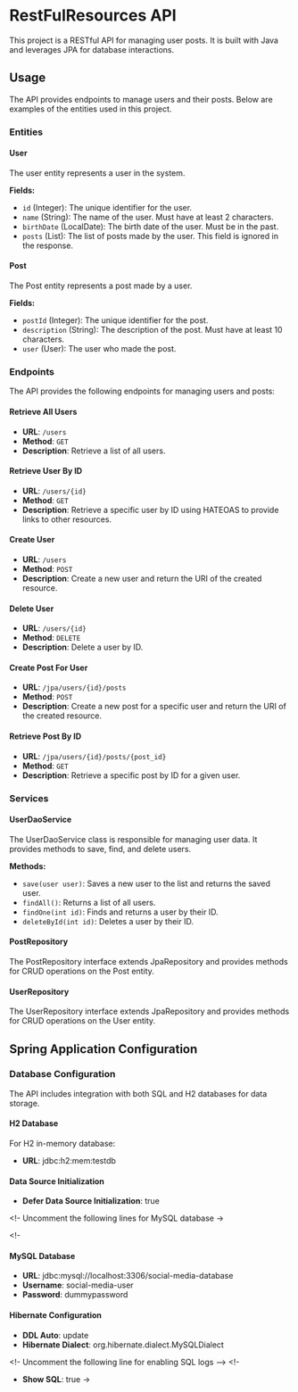 # RestFulResources API

This project is a  RESTful API for managing user posts. It is built with Java and leverages JPA for database interactions.


## Usage

The API provides endpoints to manage users and their posts. Below are examples of the entities used in this project.

### Entities

#### User

The user entity represents a user in the system.

**Fields:**

- `id` (Integer): The unique identifier for the user.
- `name` (String): The name of the user. Must have at least 2 characters.
- `birthDate` (LocalDate): The birth date of the user. Must be in the past.
- `posts` (List<Post>): The list of posts made by the user. This field is ignored in the response.

#### Post

The Post entity represents a post made by a user.

**Fields:**

- `postId` (Integer): The unique identifier for the post.
- `description` (String): The description of the post. Must have at least 10 characters.
- `user` (User): The user who made the post.

### Endpoints

The API provides the following endpoints for managing users and posts:

#### Retrieve All Users

- **URL**: `/users`
- **Method**: `GET`
- **Description**: Retrieve a list of all users.

#### Retrieve User By ID

- **URL**: `/users/{id}`
- **Method**: `GET`
- **Description**: Retrieve a specific user by ID using HATEOAS to provide links to other resources.

#### Create User

- **URL**: `/users`
- **Method**: `POST`
- **Description**: Create a new user and return the URI of the created resource.

#### Delete User

- **URL**: `/users/{id}`
- **Method**: `DELETE`
- **Description**: Delete a user by ID.

#### Create Post For User

- **URL**: `/jpa/users/{id}/posts`
- **Method**: `POST`
- **Description**: Create a new post for a specific user and return the URI of the created resource.

#### Retrieve Post By ID

- **URL**: `/jpa/users/{id}/posts/{post_id}`
- **Method**: `GET`
- **Description**: Retrieve a specific post by ID for a given user.

### Services

#### UserDaoService

The UserDaoService class is responsible for managing user data. It provides methods to save, find, and delete users.

**Methods:**

- `save(user user)`: Saves a new user to the list and returns the saved user.
- `findAll()`: Returns a list of all users.
- `findOne(int id)`: Finds and returns a user by their ID.
- `deleteById(int id)`: Deletes a user by their ID.

#### PostRepository

The PostRepository interface extends JpaRepository and provides methods for CRUD operations on the Post entity.

#### UserRepository

The UserRepository interface extends JpaRepository and provides methods for CRUD operations on the User entity.


## Spring Application Configuration

### Database Configuration

The API includes integration with both SQL and H2 databases for data storage.

#### H2 Database

For H2 in-memory database:

- **URL**: jdbc:h2:mem:testdb

#### Data Source Initialization

- **Defer Data Source Initialization**: true

<!- Uncomment the following lines for MySQL database ->

<!-
#### MySQL Database

- **URL**: jdbc:mysql://localhost:3306/social-media-database
- **Username**: social-media-user
- **Password**: dummypassword

#### Hibernate Configuration

- **DDL Auto**: update
- **Hibernate Dialect**: org.hibernate.dialect.MySQLDialect
  >

<!- Uncomment the following line for enabling SQL logs -->
<!-
- **Show SQL**: true
->

